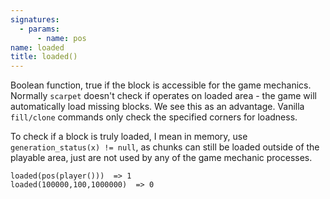 ```yaml
---
signatures:
  - params:
      - name: pos
name: loaded
title: loaded()
---
```



Boolean function, true if the block is accessible for the game mechanics.
Normally `scarpet` doesn't check if operates on loaded area - the game will
automatically load missing blocks. We see this as an advantage. Vanilla
`fill/clone` commands only check the specified corners for loadness.

To check if a block is truly loaded, I mean in memory, use
`generation_status(x) != null`, as chunks can still be loaded outside of the
playable area, just are not used by any of the game mechanic processes.

```scarpet
loaded(pos(player()))  => 1
loaded(100000,100,1000000)  => 0
```
